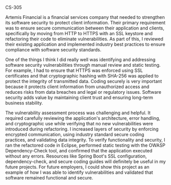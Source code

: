 CS-305

Artemis Financial is a financial services company that needed to strengthen its software security to protect client information. Their primary requirement was to ensure secure communication between their application and clients,
specifically by moving from HTTP to HTTPS with an SSL keystore and refactoring their code to eliminate vulnerabilities. As part of this, I reviewed their existing application and implemented industry best practices to ensure compliance
with software security standards.

One of the things I think I did really well was identifying and addressing software security vulnerabilities through manual review and static testing. For example, I had to ensure that HTTPS was enforced using SSL certificates and that
cryptographic hashing with SHA-256 was applied to protect the integrity of transmitted data. Coding securely is very important because it protects client information from unauthorized access and reduces risks from data breaches and legal
or regulatory issues. Software security adds value by maintaining client trust and ensuring long-term business stability.

The vulnerability assessment process was challenging and helpful. It required carefully reviewing the application's architecture, error handling, and cryptographic use while verifying that no new vulnerabilities were introduced during refactoring.
I increased layers of security by enforcing encrypted communication, using industry standard secure coding practices, and validating data integrity. To verify functionality and security, I ran the refactored code in Eclipse, performed static testing
with the OWASP Dependency-Check tool, and confirmed that the application executed without any errors. Resources like Spring Boot's SSL configuration, dependency-check, and secure coding guides will definitely be useful in my future projects. For future
employers, I could show this project as an example of how I was able to identify vulnerabilities and validated that software remained functional and secure.
